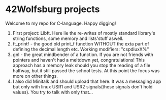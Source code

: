 # 42Wolfsburg projects

Welcome to my repo for C-language. Happy digging!
1. First project: Libft. Here lie the re-writes of mostly standard library's string functions, some memory and lists'stuff aswell.
2. ft_printf - the good old print_f function WITHOUT the exta part of defining the decimal length etc. Working modifiers: "cspdiuxX%"
3. gnl - the great mindbender of a function. If you are not friends with pointers and haven't had a meltdown yet, congratulations! This approach has a memory leak should you stop the reading of a file halfway, but it still passed the school tests. At this point the focus was more on other things.
4. I also did Minitalk and should upload that here. It was a messaging app but only with linux USR1 and USR2 signals(these signals don't hold values). You try to talk with only that...
